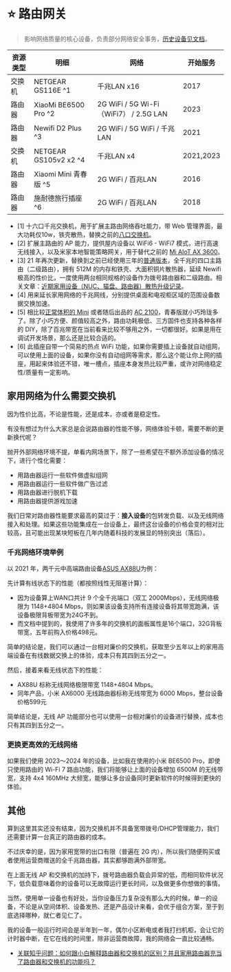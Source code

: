 # ⭐️ 路由网关

> 影响网络质量的核心设备，负责部分网络安全事务，[历史设备见文档](https://github.com/soulteary/Home-Network-Note/blob/main/handbook/devices/device-list.md)。

| 资源类型 | 明细 | 网络 | 开始服务 |
| --- | --- | --- | --- |
| 交换机 | NETGEAR GS116E ^1 | 千兆LAN x16 | 2017 |
| 路由器 | XiaoMi BE6500 Pro ^2 | 2G WiFi / 5G Wi-Fi（WiFi7） / 2.5G LAN | 2023 |
| 路由器 | Newifi D2 Plus ^3 | 2G WiFi / 5G WiFi / 千兆LAN | 2021 |
| 交换机 | NETGEAR GS105v2 x2 ^4 | 千兆LAN x4 | 2021,2023 |
| 路由器 | Xiaomi Mini 青春版 ^5 | 2G WiFi / 百兆LAN | 2016 |
| 路由器 | 施耐德旅行插座 ^6 | 2G WiFi / 百兆LAN | 2018 |

- [1] 十六口千兆交换机，用于扩展主路由网络吞吐能力，带 Web 管理界面，最大功耗仅10w，铁壳散热，替换之前的[八口交换机](https://github.com/soulteary/Home-Network-Note/blob/main/deprecate/NetGear%20GS308.md)。
- [2] 扩展主路由的 AP 能力，提供屋内设备以 WiFi6 - WiFi7 模式，进行高速无线接入，以及米家本地智能策略网关，用于替代之前的 [Mi AIoT AX 3600](https://github.com/soulteary/Home-Network-Note/blob/main/deprecate/Mi%20AIoT%20Router%20AX3600.md)。
- [3] 21 年再次更新，替换到之前已经使用三年的[普通版本](https://github.com/soulteary/Home-Network-Note/blob/main/deprecate/Newifi%20D2%20(Newifi3).md)，全千兆的四口主路由（二级路由），拥有 512M 的内存和铁壳、大面积铜片散热器，延续 Newifi 极高的性价比，一度使用两台相同规格的设备作为拨号路由器和二级路由。相关文章：[近期家用设备（NUC、猫盘、路由器）散热升级记录](https://soulteary.com/2021/10/14/recent-heat-dissipation-upgrade-record-of-homelab.html)。
- [4] 用来延长家用网络的千兆网线，分别提供桌面和电视柜区域的范围设备数据交换加速。
- [5] 相比较[正常体积的 Mini](https://github.com/soulteary/Home-Network-Note/blob/main/deprecate/Xiaomi%20Mi%20WiFi%20Mini.md) 或者随后出品的 [AC 2100](https://github.com/soulteary/Home-Network-Note/blob/main/deprecate/Xiaomi%20Mi%20Router%20AC2100.md)，青春版就小巧玲珑多了。除了小巧方便、颜值较高之外，路由功耗极低、三方固件也支持各种各样的 DIY，除了百兆带宽在当前看来比较不够用之外，一切都很好。如果是用在调试开发场景，那么还是比较合适的。
- [6] 此插座自带一个简易的热点 WiFi 功能，如果你需要插上设备就自动组网，可以使用上面的设备，如果你没有自动组网等需求，那么这个能让你上网的插座，用起来体验还不错，唯一槽点，插座本身发热比较严重，或许对网络稳定性/质量有一定影响。


## 家用网络为什么需要交换机

因为性价比高，不论是性能，还是成本，亦或者是稳定性。

有没有想过为什么大家总是会说路由器的性能不够，网络体验卡顿，需要不断的更新换代呢？

抛开外部网络环境不提，单看内网场景下，除了一些希望在不额外添加设备的情况下，进行个性化需要：

- 用路由器运行一些软件做虚拟组网
- 用路由器运行一些软件做广告过滤
- 用路由器进行脱机下载
- 用路由器提供游戏加速

我们日常对路由器性能要求最高的莫过于：**接入设备**的包转发负载、以及无线网络接入和处理。如果这些功能集成在一台设备上，最终这台设备的价格会变的相对比较高，且可能出现某块短板在几年内随着科技的发展显的特别突出（落后）。

### 千兆网络环境举例

以 2021 年，两千元中高端路由设备[ASUS AX88U](https://www.asus.com/Networking-IoT-Servers/WiFi-Routers/ASUS-Gaming-Routers/RT-AX88U/techspec/)为例：

先计算有线状态下的性能（都按照线性无阻塞计算）：

- 因为设备算上WAN口共计 9 个全千兆端口（双工 2000Mbps），无线网络极限为 1148+4804 Mbps，则如果该设备支持所有连接设备将其带宽跑满，该设备极限背板带宽为24G不到。
- 而文档中提到的，我使用了许多年的交换机的面板属性是16个端口，32G背板带宽，五年前购入价格498元。

简单的结论是，我们可以通过一台相对廉价的交换机，获取至少五年以上的家用高端设备在有线数据交换上的体验，成本只有其四到五分之一。

然后，接着来看无线状态下的性能：

- AX88U 标称无线网络极限带宽 1148+4804 Mbps。
- 同年产品，小米 AX6000 无线路由器标称无线带宽为 6000 Mbps，整台设备价格599元

简单结论是，无线 AP 功能部分也可以使用一台相对廉价的设备进行替换，成本也只有其四到五分之一。

### 更换更高效的无线网络

如果我们使用 2023～2024 年的设备，比如我在使用的小米 BE6500 Pro，即使只使用路由的 Wi-Fi 7 路由功能，我们将能够让上面的设备增加 6500M 的无线带宽，支持 4x4 160MHz 大频宽，能够让多台设备同时更新软件的时候得到更快的体验。


## 其他

算到这里其实还没有结束，因为交换机并不具备宽带拨号/DHCP管理能力，我们还需要计算一台真正的路由器的成本。

不过庆幸的是，因为家用宽带的出口有限（普遍在 2G 内），所以我们随便购买或者使用运营商赠送的全千兆路由器，其实都够跑满外部带宽。

在上面无线 AP 和交换机的加持下，拨号路由器负载会异常的低，而相同软件状况下，低负载意味着你的设备可以无故障运行更长时间，以及做更多你想做的事情。

当然，使用单一设备也有好处，当你设备压力复杂没有那么大的时候，单一的设备，不论是从空间体积、设备发热、还是产品设计来看，会优于组合方案，至于到底选择哪种，就仁者见仁了。

我的设备一般运行时间会是半年到一年，偶尔小区断电或者我打扫机柜，会让它的计时器中断，在它在线的时间里，除非运营商故障，我的网络会一直比较通畅。

- [关联知乎问题：如何跟小白解释路由器和交换机的区别？并且家用路由器充当了路由器和交换机的功能吗？](https://www.zhihu.com/question/22007235/answer/2072616337)
